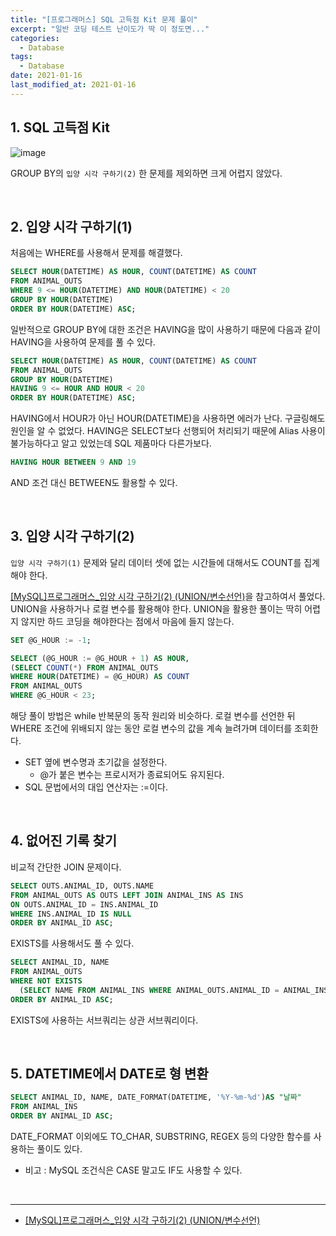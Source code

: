 ```yaml
---
title: "[프로그래머스] SQL 고득점 Kit 문제 풀이"
excerpt: "일반 코딩 테스트 난이도가 딱 이 정도면..."
categories:
  - Database
tags:
  - Database
date: 2021-01-16
last_modified_at: 2021-01-16
---
```


## 1. SQL 고득점 Kit

![image](https://user-images.githubusercontent.com/56240505/105051345-033dea80-5ab2-11eb-838c-5983afd8424b.png)

GROUP BY의 ``입양 시각 구하기(2)`` 한 문제를 제외하면 크게 어렵지 않았다.

<br>

## 2. 입양 시각 구하기(1)

처음에는 WHERE를 사용해서 문제를 해결했다.

```sql
SELECT HOUR(DATETIME) AS HOUR, COUNT(DATETIME) AS COUNT
FROM ANIMAL_OUTS
WHERE 9 <= HOUR(DATETIME) AND HOUR(DATETIME) < 20
GROUP BY HOUR(DATETIME)
ORDER BY HOUR(DATETIME) ASC;
```

일반적으로 GROUP BY에 대한 조건은 HAVING을 많이 사용하기 때문에 다음과 같이 HAVING을 사용하여 문제를 풀 수 있다.

```sql
SELECT HOUR(DATETIME) AS HOUR, COUNT(DATETIME) AS COUNT
FROM ANIMAL_OUTS
GROUP BY HOUR(DATETIME)
HAVING 9 <= HOUR AND HOUR < 20
ORDER BY HOUR(DATETIME) ASC;
```

HAVING에서 HOUR가 아닌 HOUR(DATETIME)을 사용하면 에러가 난다. 구글링해도 원인을 알 수 없었다. HAVING은 SELECT보다 선행되어 처리되기 때문에 Alias 사용이 불가능하다고 알고 있었는데 SQL 제품마다 다른가보다.

```sql
HAVING HOUR BETWEEN 9 AND 19
```

AND 조건 대신 BETWEEN도 활용할 수 있다.

<br>

## 3. 입양 시각 구하기(2)

``입양 시각 구하기(1)`` 문제와 달리 데이터 셋에 없는 시간들에 대해서도 COUNT를 집계해야 한다.

[[MySQL]프로그래머스_입양 시각 구하기(2) (UNION/변수선언)](https://syujisu.tistory.com/172)을 참고하여서 풀었다. UNION을 사용하거나 로컬 변수를 활용해야 한다. UNION을 활용한 풀이는 딱히 어렵지 않지만 하드 코딩을 해야한다는 점에서 마음에 들지 않는다.

```sql
SET @G_HOUR := -1;

SELECT (@G_HOUR := @G_HOUR + 1) AS HOUR,
(SELECT COUNT(*) FROM ANIMAL_OUTS
WHERE HOUR(DATETIME) = @G_HOUR) AS COUNT
FROM ANIMAL_OUTS
WHERE @G_HOUR < 23;
```

해당 풀이 방법은 while 반복문의 동작 원리와 비슷하다. 로컬 변수를 선언한 뒤 WHERE 조건에 위배되지 않는 동안 로컬 변수의 값을 계속 늘려가며 데이터를 조회한다.

* SET 옆에 변수명과 초기값을 설정한다.
  * @가 붙은 변수는 프로시저가 종료되어도 유지된다.
* SQL 문법에서의 대입 연산자는 :=이다.

<br>

## 4. 없어진 기록 찾기

비교적 간단한 JOIN 문제이다.

```sql
SELECT OUTS.ANIMAL_ID, OUTS.NAME
FROM ANIMAL_OUTS AS OUTS LEFT JOIN ANIMAL_INS AS INS
ON OUTS.ANIMAL_ID = INS.ANIMAL_ID
WHERE INS.ANIMAL_ID IS NULL
ORDER BY ANIMAL_ID ASC;
```

EXISTS를 사용해서도 풀 수 있다.

```SQL
SELECT ANIMAL_ID, NAME
FROM ANIMAL_OUTS
WHERE NOT EXISTS
  (SELECT NAME FROM ANIMAL_INS WHERE ANIMAL_OUTS.ANIMAL_ID = ANIMAL_INS.ANIMAL_ID)
ORDER BY ANIMAL_ID ASC;
```

EXISTS에 사용하는 서브쿼리는 상관 서브쿼리이다.

<br>

## 5. DATETIME에서 DATE로 형 변환

```sql
SELECT ANIMAL_ID, NAME, DATE_FORMAT(DATETIME, '%Y-%m-%d')AS "날짜"
FROM ANIMAL_INS
ORDER BY ANIMAL_ID ASC;
```

DATE_FORMAT 이외에도 TO_CHAR, SUBSTRING, REGEX 등의 다양한 함수를 사용하는 풀이도 있다.

* 비고 : MySQL 조건식은 CASE 말고도 IF도 사용할 수 있다.

<br>

---

* [[MySQL]프로그래머스_입양 시각 구하기(2) (UNION/변수선언)](https://syujisu.tistory.com/172)
